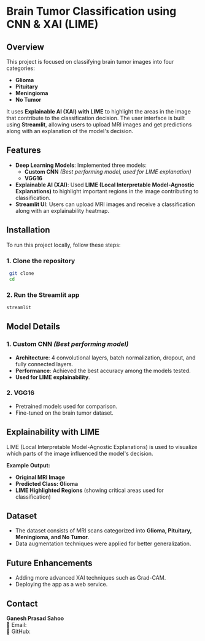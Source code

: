 # Brain Tumor Classification using CNN & XAI (LIME)

## Overview
This project is focused on classifying brain tumor images into four categories:
- **Glioma**
- **Pituitary**
- **Meningioma**
- **No Tumor**

It uses **Explainable AI (XAI) with LIME** to highlight the areas in the image that contribute to the classification decision. The user interface is built using **Streamlit**, allowing users to upload MRI images and get predictions along with an explanation of the model's decision.

## Features
- **Deep Learning Models**: Implemented three models: 
  - **Custom CNN** *(Best performing model, used for LIME explanation)*
  - **VGG16**
- **Explainable AI (XAI)**: Used **LIME (Local Interpretable Model-Agnostic Explanations)** to highlight important regions in the image contributing to classification.
- **Streamlit UI**: Users can upload MRI images and receive a classification along with an explainability heatmap.


## Installation
To run this project locally, follow these steps:

### 1. Clone the repository
```bash
 git clone 
 cd 
```
### 2. Run the Streamlit app
```bash
streamlit 
```

## Model Details
### 1. Custom CNN *(Best performing model)*
- **Architecture**: 4 convolutional layers, batch normalization, dropout, and fully connected layers.
- **Performance**: Achieved the best accuracy among the models tested.
- **Used for LIME explainability**.

### 2. VGG16 
- Pretrained models used for comparison.
- Fine-tuned on the brain tumor dataset.

## Explainability with LIME
LIME (Local Interpretable Model-Agnostic Explanations) is used to visualize which parts of the image influenced the model's decision.

**Example Output:**
- **Original MRI Image**
- **Predicted Class: Glioma**
- **LIME Highlighted Regions** (showing critical areas used for classification)




## Dataset
- The dataset consists of MRI scans categorized into **Glioma, Pituitary, Meningioma, and No Tumor**.
- Data augmentation techniques were applied for better generalization.

## Future Enhancements
- Adding more advanced XAI techniques such as Grad-CAM.
- Deploying the app as a web service.



## Contact
**Ganesh Prasad Sahoo**  
📧 Email:  
🔗 GitHub: 
